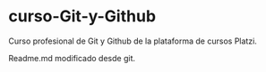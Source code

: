 # curso-Git-y-Github
Curso profesional de Git y Github de la plataforma de cursos Platzi.

Readme.md modificado desde git.